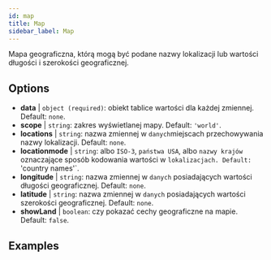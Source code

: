 ```yaml
---
id: map
title: Map
sidebar_label: Map
---
```


Mapa geograficzna, którą mogą być podane nazwy lokalizacji lub wartości długości i szerokości geograficznej.

## Options

* __data__ | `object (required)`: obiekt tablice wartości dla każdej zmiennej. Default: `none`.
* __scope__ | `string`: zakres wyświetlanej mapy. Default: `'world'`.
* __locations__ | `string`: nazwa zmiennej w `danych`miejscach przechowywania nazwy lokalizacji. Default: `none`.
* __locationmode__ | `string`: albo `ISO-3`, `państwa USA`, albo `nazwy krajów` oznaczające sposób kodowania wartości w `lokalizacjach. Default: `'country names'`.
* __longitude__ | `string`: nazwa zmiennej w `danych` posiadających wartości długości geograficznej. Default: `none`.
* __latitude__ | `string`: nazwa zmiennej w `danych` posiadających wartości szerokości geograficznej. Default: `none`.
* __showLand__ | `boolean`: czy pokazać cechy geograficzne na mapie. Default: `false`.


## Examples
